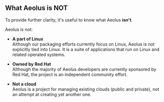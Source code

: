 What Aeolus is NOT
------------------

To provide further clarity, it's useful to know what Aeolus **isn't**.

Aeolus is not:

-   **A part of Linux**   
     Although our packaging efforts currently focus on Linux, Aeolus is
    not explicitly tied into Linux. It is a suite of applications that
    run on Linux and related operated systems.   

-   **Owned by Red Hat**   
     Although the majority of Aeolus developers are currently sponsored
    by Red Hat, the project is an independent community effort.   

-   **Not a cloud**   
     Aeolus is a project for managing existing clouds (public and
    private), not an attempt at creating yet another one.


